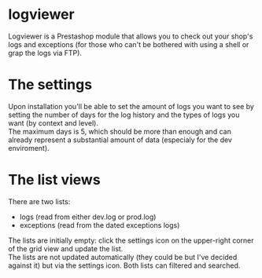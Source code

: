 # logviewer
Logviewer is a Prestashop module that allows you to check out your shop's logs and exceptions (for those who can't be bothered with using a shell or grap the logs via FTP).   
# The settings
Upon installation you'll be able to set the amount of logs you want to see by setting the number of days for the log history and the types of logs you want (by context and level).   
The maximum days is 5, which should be more than enough and can already represent a substantial amount of data (especialy for the dev enviroment).
# The list views
There are two lists:
- logs (read from either dev.log or prod.log)
- exceptions (read from the dated exceptions logs)   

The lists are initially empty: click the settings icon on the upper-right corner of the grid view and update the list.   
The lists are not updated automatically (they could be but I've decided against it) but via the settings icon.
Both lists can filtered and searched.

